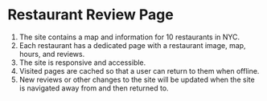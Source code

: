 # Restaurant Review Page

1. The site contains a map and information for 10 restaurants in NYC.
2. Each restaurant has a dedicated page with a restaurant image, map, hours, and reviews.
3. The site is responsive and accessible.
4. Visited pages are cached so that a user can return to them when offline.
5. New reviews or other changes to the site will be updated when the site is navigated away from and then returned to.